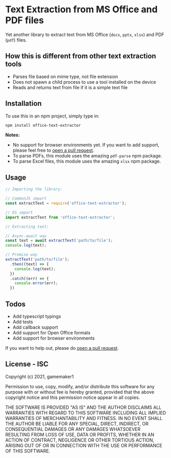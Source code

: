 # Text Extraction from MS Office and PDF files

Yet another library to extract text from MS Office (`docx`, `pptx`, `xlsx`) and PDF (`pdf`) files.

## How this is different from other text extraction tools

- Parses file based on mime type, not file extension
- Does not spawn a child process to use a tool installed on the device
- Reads and returns text from file if it is a simple text file

## Installation

To use this in an npm project, simply type in:

```sh
npm install office-text-extractor
```

**Notes:**

- No support for browser environments yet. If you want to add support, please feel free to [open a pull request](https://github.com/gamemaker1/office-text-extractor/pulls).
- To parse PDFs, this module uses the amazing `pdf-parse` npm package.
- To parse Excel files, this module uses the amazing `xlsx` npm package.

## Usage

```js
// Importing the library:

// CommonJS import
const extractText = require('office-text-extractor');

// ES import
import extractText from 'office-text-extractor';

// Extracting text:

// Async-await way
const text = await extractText('path/to/file');
console.log(text);

// Promise way
extractText('path/to/file');
  .then((text) => {
    console.log(text);
  })
  .catch((err) => {
    console.error(err);
  })
```

## Todos

- Add typescript typings
- Add tests
- Add callback support
- Add support for Open Office formats
- Add support for browser environments

If you want to help out, please do [open a pull request](https://github.com/gamemaker1/office-text-extractor/pulls).

## License - ISC

Copyright (c) 2021, gamemaker1

Permission to use, copy, modify, and/or distribute this software for any
purpose with or without fee is hereby granted, provided that the above
copyright notice and this permission notice appear in all copies.

THE SOFTWARE IS PROVIDED "AS IS" AND THE AUTHOR DISCLAIMS ALL WARRANTIES
WITH REGARD TO THIS SOFTWARE INCLUDING ALL IMPLIED WARRANTIES OF
MERCHANTABILITY AND FITNESS. IN NO EVENT SHALL THE AUTHOR BE LIABLE FOR
ANY SPECIAL, DIRECT, INDIRECT, OR CONSEQUENTIAL DAMAGES OR ANY DAMAGES
WHATSOEVER RESULTING FROM LOSS OF USE, DATA OR PROFITS, WHETHER IN AN
ACTION OF CONTRACT, NEGLIGENCE OR OTHER TORTIOUS ACTION, ARISING OUT OF
OR IN CONNECTION WITH THE USE OR PERFORMANCE OF THIS SOFTWARE.
